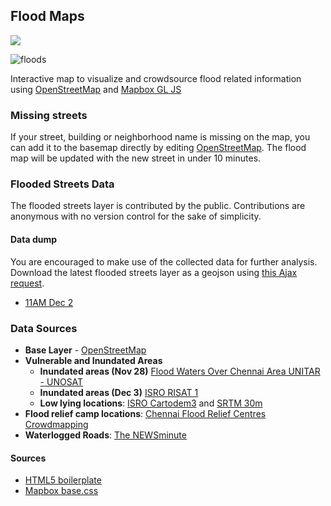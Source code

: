 ## Flood Maps
![](https://cloud.githubusercontent.com/assets/126868/11440554/86851886-9529-11e5-9bf5-55abcc223057.gif)

![floods](https://user-images.githubusercontent.com/1152236/40889081-0070c822-6726-11e8-9f87-f29b22a3a4fd.gif)

Interactive map to visualize and crowdsource flood related information using [OpenStreetMap](http://openstreetmap.in/#5/22.147/79.102) and [Mapbox GL JS](https://www.mapbox.com/mapbox-gl-js/)

### Missing streets
If your street, building or neighborhood name is missing on the map, you can add it to the basemap directly by editing [OpenStreetMap](http://tasks.openstreetmap.in/project/62). The flood map will be updated with the new street in under 10 minutes.

### Flooded Streets Data
The flooded streets layer is contributed by the public. Contributions are anonymous with no version control for the sake of simplicity.

#### Data dump
You are encouraged to make use of the collected data for further analysis. Download the latest flooded streets layer as a geojson using [this Ajax request](https://github.com/osm-in/flood-map/blob/gh-pages/js/chennai.js#L145-L175).

- [11AM Dec 2](https://github.com/osm-in/flood-map/blob/gh-pages/data/chennai-flooded-streets-Dec2.geojson)


### Data Sources
- **Base Layer** - [OpenStreetMap](http://osm.org)
- **Vulnerable and Inundated Areas**
  - **Inundated areas (Nov 28)** [Flood Waters Over Chennai Area UNITAR - UNOSAT ](http://www.unitar.org/unosat/node/44/2312)
  - **Inundated areas (Dec 3)** [ISRO RISAT 1 ](https://www.mapbox.com/studio/data/maning.chennai_risat1/)
  - **Low lying locations**: [ISRO Cartodem3](http://bhuvan.nrsc.gov.in/data/download/index.php) and [SRTM 30m](http://earthexplorer.usgs.gov/)
- **Flood relief camp locations**: [Chennai Flood Relief Centres Crowdmapping](https://l.facebook.com/l.php?u=https%3A%2F%2Fdocs.google.com%2Fspreadsheets%2Fd%2F1awkun_q3tk3W1YP5KvzKkFbXYraqHBB6BSK0AtJP2zI%2Fedit%3Fusp%3Dsharing&h=vAQFG6TRT)
- **Waterlogged Roads**: [The NEWSminute](http://www.thenewsminute.com/article/living-chennai-map-wire-shows-you-waterlogged-areas-36059)


#### Sources
- [HTML5 boilerplate](https://github.com/h5bp/html5-boilerplate)
- [Mapbox base.css](https://www.mapbox.com/base/)

